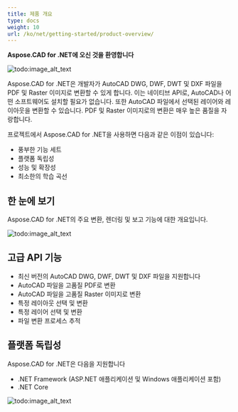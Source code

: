 ```yaml
---
title: 제품 개요
type: docs
weight: 10
url: /ko/net/getting-started/product-overview/
---
```


**Aspose.CAD for .NET에 오신 것을 환영합니다**

![todo:image_alt_text](/cad/_assets/home_1.png)

Aspose.CAD for .NET은 개발자가 AutoCAD DWG, DWF, DWT 및 DXF 파일을 PDF 및 Raster 이미지로 변환할 수 있게 합니다. 이는 네이티브 API로, AutoCAD나 어떤 소프트웨어도 설치할 필요가 없습니다. 또한 AutoCAD 파일에서 선택된 레이어와 레이아웃을 변환할 수 있습니다. PDF 및 Raster 이미지로의 변환은 매우 높은 품질을 자랑합니다.

프로젝트에서 Aspose.CAD for .NET을 사용하면 다음과 같은 이점이 있습니다:

- 풍부한 기능 세트
- 플랫폼 독립성
- 성능 및 확장성
- 최소한의 학습 곡선

## **한 눈에 보기**
Aspose.CAD for .NET의 주요 변환, 렌더링 및 보고 기능에 대한 개요입니다.

![todo:image_alt_text](/cad/_assets/net/product-overview_2.png)
## **고급 API 기능**
- 최신 버전의 AutoCAD DWG, DWF, DWT 및 DXF 파일을 지원합니다
- AutoCAD 파일을 고품질 PDF로 변환
- AutoCAD 파일을 고품질 Raster 이미지로 변환
- 특정 레이아웃 선택 및 변환
- 특정 레이어 선택 및 변환
- 파일 변환 프로세스 추적
## **플랫폼 독립성**
Aspose.CAD for .NET은 다음을 지원합니다

- .NET Framework (ASP.NET 애플리케이션 및 Windows 애플리케이션 포함)
- .NET Core

![todo:image_alt_text](/cad/_assets/net/product-overview_3.png)
